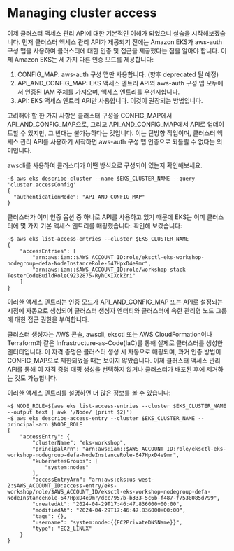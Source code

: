 # Managing cluster access

이제 클러스터 액세스 관리 API에 대한 기본적인 이해가 되었으니 실습을 시작해보겠습니다. 먼저 클러스터 액세스 관리 API가 제공되기 전에는 Amazon EKS가 aws-auth 구성 맵을 사용하여 클러스터에 대한 인증 및 접근을 제공했다는 점을 알아야 합니다. 이제 Amazon EKS는 세 가지 다른 인증 모드를 제공합니다:

1. CONFIG\_MAP: aws-auth 구성 맵만 사용합니다. (향후 deprecated 될 예정)&#x20;
2. API\_AND\_CONFIG\_MAP: EKS 액세스 엔트리 API와 aws-auth 구성 맵 모두에서 인증된 IAM 주체를 가져오며, 액세스 엔트리를 우선시합니다.&#x20;
3. API: EKS 액세스 엔트리 API만 사용합니다. 이것이 권장되는 방법입니다.

고려해야 할 한 가지 사항은 클러스터 구성을 CONFIG\_MAP에서 API\_AND\_CONFIG\_MAP으로, 그리고 API\_AND\_CONFIG\_MAP에서 API로 업데이트할 수 있지만, 그 반대는 불가능하다는 것입니다. 이는 단방향 작업이며, 클러스터 액세스 관리 API를 사용하기 시작하면 aws-auth 구성 맵 인증으로 되돌릴 수 없다는 의미입니다.

awscli를 사용하여 클러스터가 어떤 방식으로 구성되어 있는지 확인해보세요.

```
~$ aws eks describe-cluster --name $EKS_CLUSTER_NAME --query 'cluster.accessConfig'
{
  "authenticationMode": "API_AND_CONFIG_MAP"
}
```



클러스터가 이미 인증 옵션 중 하나로 API를 사용하고 있기 때문에 EKS는 이미 클러스터에 몇 가지 기본 액세스 엔트리를 매핑했습니다. 확인해 보겠습니다:

```
~$ aws eks list-access-entries --cluster $EKS_CLUSTER_NAME
{
    "accessEntries": [
        "arn:aws:iam::$AWS_ACCOUNT_ID:role/eksctl-eks-workshop-nodegroup-defa-NodeInstanceRole-647HpxD4e9mr",
        "arn:aws:iam::$AWS_ACCOUNT_ID:role/workshop-stack-TesterCodeBuildRoleC9232875-RyhCKIXckZri"
    ]
}
```



이러한 액세스 엔트리는 인증 모드가 API\_AND\_CONFIG\_MAP 또는 API로 설정되는 시점에 자동으로 생성되어 클러스터 생성자 엔터티와 클러스터에 속한 관리형 노드 그룹에 대한 접근 권한을 부여합니다.

클러스터 생성자는 AWS 콘솔, awscli, eksctl 또는 AWS CloudFormation이나 Terraform과 같은 Infrastructure-as-Code(IaC)를 통해 실제로 클러스터를 생성한 엔터티입니다. 이 자격 증명은 클러스터 생성 시 자동으로 매핑되며, 과거 인증 방법이 CONFIG\_MAP으로 제한되었을 때는 보이지 않았습니다. 이제 클러스터 액세스 관리 API를 통해 이 자격 증명 매핑 생성을 선택하지 않거나 클러스터가 배포된 후에 제거하는 것도 가능합니다.

이러한 액세스 엔트리를 설명하면 더 많은 정보를 볼 수 있습니다:

```
~$ NODE_ROLE=$(aws eks list-access-entries --cluster $EKS_CLUSTER_NAME --output text | awk '/Node/ {print $2}')
~$ aws eks describe-access-entry --cluster $EKS_CLUSTER_NAME --principal-arn $NODE_ROLE
{
    "accessEntry": {
        "clusterName": "eks-workshop",
        "principalArn": "arn:aws:iam::$AWS_ACCOUNT_ID:role/eksctl-eks-workshop-nodegroup-defa-NodeInstanceRole-647HpxD4e9mr",
        "kubernetesGroups": [
            "system:nodes"
        ],
        "accessEntryArn": "arn:aws:eks:us-west-2:$AWS_ACCOUNT_ID:access-entry/eks-workshop/role/$AWS_ACCOUNT_ID/eksctl-eks-workshop-nodegroup-defa-NodeInstanceRole-647HpxD4e9mr/dcc7957b-b333-5c6b-f487-f7538085d799",
        "createdAt": "2024-04-29T17:46:47.836000+00:00",
        "modifiedAt": "2024-04-29T17:46:47.836000+00:00",
        "tags": {},
        "username": "system:node:{{EC2PrivateDNSName}}",
        "type": "EC2_LINUX"
    }
}
```


